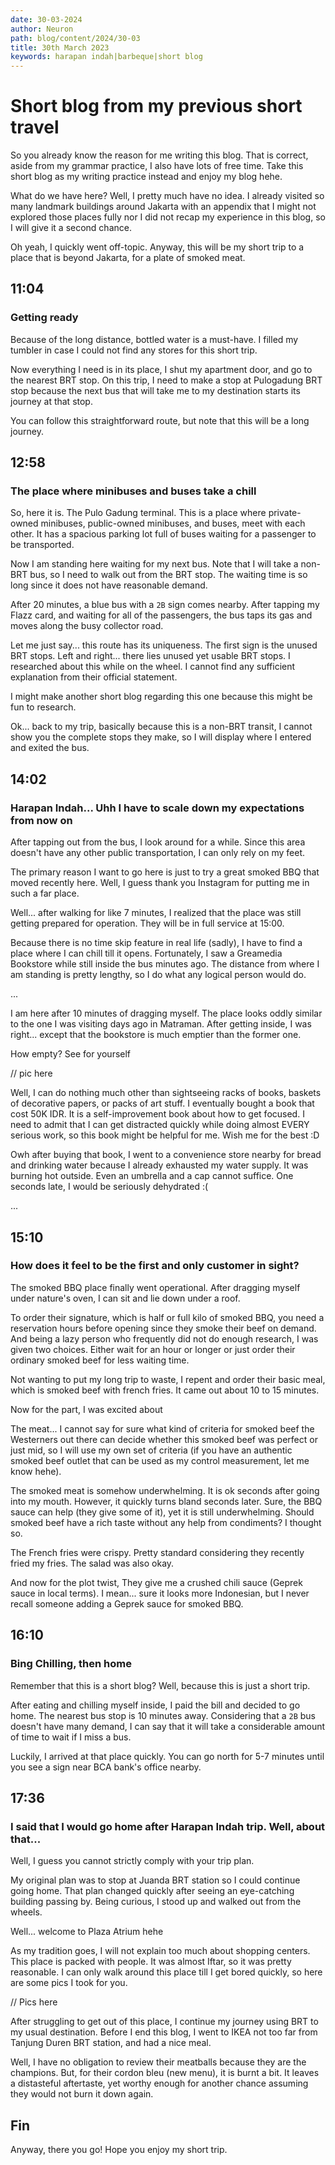 ```yaml
---
date: 30-03-2024
author: Neuron
path: blog/content/2024/30-03
title: 30th March 2023
keywords: harapan indah|barbeque|short blog
---
```


# Short blog from my previous short travel

So you already know the reason for me writing this blog. That is correct, aside from my grammar practice, I also have lots of free time. Take this short blog as my writing practice instead and enjoy my blog hehe.

What do we have here? Well, I pretty much have no idea. I already visited so many landmark buildings around Jakarta with an appendix that I might not explored those places fully nor I did not recap my experience in this blog, so I will give it a second chance.

Oh yeah, I quickly went off-topic. Anyway, this will be my short trip to a place that is beyond Jakarta, for a plate of smoked meat.

## 11:04
### Getting ready

Because of the long distance, bottled water is a must-have. I filled my tumbler in case I could not find any stores for this short trip.

Now everything I need is in its place, I shut my apartment door, and go to the nearest BRT stop.
On this trip, I need to make a stop at Pulogadung BRT stop because the next bus that will take me to my destination starts its journey at that stop.

You can follow this straightforward route, but note that this will be a long journey.

<Transportation id="bus-1"/>

## 12:58
### The place where minibuses and buses take a chill

So, here it is. The Pulo Gadung terminal. This is a place where private-owned minibuses, public-owned minibuses, and buses, meet with each other. It has a spacious parking lot full of buses waiting for a passenger to be transported. 

Now I am standing here waiting for my next bus. Note that I will take a non-BRT bus, so I need to walk out from the BRT stop. The waiting time is so long since it does not have reasonable demand.

After 20 minutes, a blue bus with a `2B` sign comes nearby. After tapping my Flazz card, and waiting for all of the passengers, the bus taps its gas and moves along the busy collector road.

Let me just say... this route has its uniqueness. The first sign is the unused BRT stops. Left and right... there lies unused yet usable BRT stops. I researched about this while on the wheel. I cannot find any sufficient explanation from their official statement.

I might make another short blog regarding this one because this might be fun to research.

Ok... back to my trip, basically because this is a non-BRT transit, I cannot show you the complete stops they make, so I will display where I entered and exited the bus.

<Transportation id="bus-2"/>

## 14:02
### Harapan Indah... Uhh I have to scale down my expectations from now on

After tapping out from the bus, I look around for a while. Since this area doesn't have any other public transportation, I can only rely on my feet.

The primary reason I want to go here is just to try a great smoked BBQ that moved recently here. Well, I guess thank you Instagram for putting me in such a far place.

Well... after walking for like 7 minutes, I realized that the place was still getting prepared for operation. They will be in full service at 15:00. 

Because there is no time skip feature in real life (sadly), I have to find a place where I can chill till it opens. Fortunately, I saw a Greamedia Bookstore while still inside the bus minutes ago. The distance from where I am standing is pretty lengthy, so I do what any logical person would do.

...

I am here after 10 minutes of dragging myself. The place looks oddly similar to the one I was visiting days ago in Matraman. After getting inside, I was right... except that the bookstore is much emptier than the former one.

How empty? See for yourself

// pic here

Well, I can do nothing much other than sightseeing racks of books, baskets of decorative papers, or packs of art stuff. I eventually bought a book that cost 50K IDR. It is a self-improvement book about how to get focused. I need to admit that I can get distracted quickly while doing almost EVERY serious work, so this book might be helpful for me. Wish me for the best :D

Owh after buying that book, I went to a convenience store nearby for bread and drinking water because I already exhausted my water supply. It was burning hot outside. Even an umbrella and a cap cannot suffice. One seconds late, I would be seriously dehydrated :(

...

## 15:10
### How does it feel to be the first and only customer in sight?

The smoked BBQ place finally went operational. After dragging myself under nature's oven, I can sit and lie down under a roof.

To order their signature, which is half or full kilo of smoked BBQ, you need a reservation hours before opening since they smoke their beef on demand. And being a lazy person who frequently did not do enough research, I was given two choices. Either wait for an hour or longer or just order their ordinary smoked beef for less waiting time.

Not wanting to put my long trip to waste, I repent and order their basic meal, which is smoked beef with french fries. It came out about 10 to 15 minutes.

Now for the part, I was excited about

The meat... I cannot say for sure what kind of criteria for smoked beef the Westerners out there can decide whether this smoked beef was perfect or just mid, so I will use my own set of criteria (if you have an authentic smoked beef outlet that can be used as my control measurement, let me know hehe).

The smoked meat is somehow underwhelming. It is ok seconds after going into my mouth. However, it quickly turns bland seconds later. Sure, the BBQ sauce can help (they give some of it), yet it is still underwhelming. Should smoked beef have a rich taste without any help from condiments? I thought so.

The French fries were crispy. Pretty standard considering they recently fried my fries. The salad was also okay.

And now for the plot twist, They give me a crushed chili sauce (Geprek sauce in local terms). I mean... sure it looks more Indonesian, but I never recall someone adding a Geprek sauce for smoked BBQ.

<FoodReview id="ag_smokehouse"/>

## 16:10
### Bing Chilling, then home

Remember that this is a short blog? Well, because this is just a short trip.

After eating and chilling myself inside, I paid the bill and decided to go home. The nearest bus stop is 10 minutes away. Considering that a `2B` bus doesn't have many demand, I can say that it will take a considerable amount of time to wait if I miss a bus.

Luckily, I arrived at that place quickly. You can go north for 5-7 minutes until you see a sign near BCA bank's office nearby.

<Transportation id="bus-3"/>

## 17:36
### I said that I would go home after Harapan Indah trip. Well, about that...

Well, I guess you cannot strictly comply with your trip plan.

My original plan was to stop at Juanda BRT station so I could continue going home. That plan changed quickly after seeing an eye-catching building passing by. Being curious, I stood up and walked out from the wheels.

<Transportation id="bus-4"/>

Well... welcome to Plaza Atrium hehe

As my tradition goes, I will not explain too much about shopping centers. This place is packed with people. It was almost Iftar, so it was pretty reasonable. I can only walk around this place till I get bored quickly, so here are some pics I took for you.

// Pics here

After struggling to get out of this place, I continue my journey using BRT to my usual destination. Before I end this blog, I went to IKEA not too far from Tanjung Duren BRT station, and had a nice meal.

Well, I have no obligation to review their meatballs because they are the champions. But, for their cordon bleu (new menu), it is burnt a bit. It leaves a distasteful aftertaste, yet worthy enough for another chance assuming they would not burn it down again.

## Fin

Anyway, there you go! Hope you enjoy my short trip.